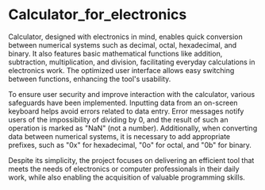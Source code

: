 # Calculator_for_electronics

Calculator, designed with electronics in mind, enables quick conversion between numerical systems such as decimal, octal, hexadecimal, and binary. It also features basic mathematical functions like addition, subtraction, multiplication, and division, facilitating everyday calculations in electronics work. The optimized user interface allows easy switching between functions, enhancing the tool's usability.

To ensure user security and improve interaction with the calculator, various safeguards have been implemented. Inputting data from an on-screen keyboard helps avoid errors related to data entry. Error messages notify users of the impossibility of dividing by 0, and the result of such an operation is marked as "NaN" (not a number). Additionally, when converting data between numerical systems, it is necessary to add appropriate prefixes, such as "0x" for hexadecimal, "0o" for octal, and "0b" for binary.

Despite its simplicity, the project focuses on delivering an efficient tool that meets the needs of electronics or computer professionals in their daily work, while also enabling the acquisition of valuable programming skills.
